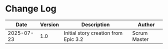 # Change Log
| Date | Version | Description | Author |
|------|---------|-------------|--------|
| 2025-07-23 | 1.0 | Initial story creation from Epic 3.2 | Scrum Master |
